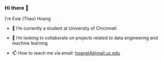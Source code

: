 ### Hi there 👋

I'm Evie (Thao) Hoang

- 🔭 I’m currently a student at University of Cincinnati
- 👯 I’m looking to collaborate on projects related to data engineering and machine learning

- 📫 How to reach me via email: hoangt4@mail.uc.edu

